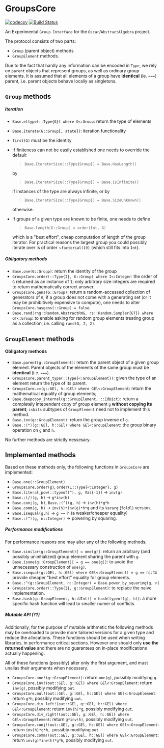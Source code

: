 # GroupsCore

<!-- [![Stable](https://img.shields.io/badge/docs-stable-blue.svg)](https://kalmar@amu.edu.pl.github.io/GroupsCore.jl/stable) -->
<!-- [![Dev](https://img.shields.io/badge/docs-dev-blue.svg)](https://kalmar@amu.edu.pl.github.io/GroupsCore.jl/dev) -->
[![codecov](https://codecov.io/gh/kalmarek/GroupsCore.jl/branch/main/graph/badge.svg?token=EW7jGqK5iY)](https://codecov.io/gh/kalmarek/GroupsCore.jl)
[![Build Status](https://github.com/kalmarek/GroupsCore.jl/workflows/CI/badge.svg)](https://github.com/kalmarek/GroupsCore.jl/actions?query=workflow%3ACI)

An Experimental `Group Interface` for the `Oscar`/`AbstractAlgebra` project.

The protocol consists of two parts:
  * `Group` (parent object) methods
  * `GroupElement` methods.

Due to the fact that hardly any information can be encoded in `Type`, we rely on `parent` objects that represent groups, as well as ordinary group elements. It is assumed that all elements of a group have **identical** (ie. `===`) parent, i.e. parent objects behave locally as singletons.

## `Group` methods

##### Iteration
 * `Base.eltype(::Type{G}) where G<:Group`: return the type of elements
 * `Base.iterate(G::Group[, state])`: iteration functionality
 * `first(G)` must be the identity
 * If finiteness can not be easily established one needs to override the default
   > `Base.IteratorSize(::Type{Group}) = Base.HasLength()`

   by
   > `Base.IteratorSize(::Type{Group}) = Base.IsInfinite()`

   if instances of the type are always infinite, or by
   > `Base.IteratorSize(::Type{Group}) = Base.SizeUnknown()`

   otherwise.
 * If groups of a given type are known to be finite, one needs to define
   > `Base.length(G::Group) = order(Int, G)`

   which is a "best effort", cheap computation of length of the group iterator. For practical reasons the largest group you could possibly iterate over is of order ~`factorial(19)` (which still fits into `Int`).

##### Obligatory methods
 * `Base.one(G::Group)`: return the identity of the group
 * `GroupsCore.order(::Type{I}, G::Group) where I<:Integer`: the order of `G` returned as an instance of `I`; only arbitrary size integers are required to return mathematically correct answer.
 * `GroupsCore.gens(G::Group)`: return a random-accessed collection of generators of `G`; if a group does not come with a generating set (or it may be prohibitively expensive to compute), one needs to alter `GroupsCore.hasgens(::Group) = false`.
 * `Base.rand(rng::Random.AbstractRNG, rs::Random.Sampler{GT}) where GT<:Group`: to enable asking for random group elements treating group as a collection, i.e. calling `rand(G, 2, 2)`.

## `GroupElement` methods
#### Obligatory methods
 * `Base.parent(g::GroupElement)`: return the parent object of a given group element. Parent objects of the elements of the same group must be **identical** (i.e. `===`).
 * `GroupsCore.parent_type(::Type{<:GroupElement})`: given the type of an element return the type of its parent.
 * `GroupsCore.==(g::GEl, h::GEl) where GEl<:GroupElement`: return the mathematical equality of group elements;
 * `Base.deepcopy_internal(g::GroupElement, ::IdDict)`: return a completely intependent copy of group element `g` **without copying its parent**; `isbits` subtypes of `GroupElement` need not to implement this method.
 * `Base.inv(g::GroupElement)`: return the group inverse of `g`.
 * `Base.:(*)(g::GEl, h::GEl) where GEl<:GroupElement`: the group binary operation on `g` and `h`.

No further methods are strictly nessesary.

## Implemented methods
Based on these methods only, the following functions in `GroupsCore` are implemented:
 * `Base.one(::GroupElement)`
 * `GroupsCore.order(g)`, `order(I::Type{<:Integer}, g)`
 * `Base.literal_pow(::typeof(^), g, Val{-1})` → `inv(g)`
 * `Base.:(/)(g, h)` → `g*inv(h)`
 * `Base.conj(g, h)`, `Base.:(^)(g, h)` → `inv(h)*g*h`
 * `Base.comm(g, h)` → `inv(h)*inv(g)*h*g` and its `Vararg` (`foldl`) version.
 * `Base.isequal(g,h)` → `g == h` (a weaker/cheaper equality)
 * `Base.:(^)(g, n::Integer)` → powering by squaring.

##### Performance modifications
For performance reasons one may alter any of the following methods.

 * `Base.similar(g::GroupElement)[ = one(g)]`: return an arbitrary (and possibly uninitialized) group element sharing the parent with `g`.
 * `Base.isone(g::GroupElement)[ = g == one(g)]`: to avoid the unnecessary construction of `one(g)`.
 * `Base.isequal(g::GEl, h::GEl) where GEl<:GroupElement[ = g == h]`: to provide cheaper "best effort" equality for group elements.
 * `Base.:^(g::GroupElement, n::Integer) = Base.power_by_squaring(g, n)`
 * `GroupsCore.order(::Type{I}, g::GroupElement)`: to replace the naive implementation.
 * `Base.hash(g::GroupElement, h::UInt)[ = hash(typeof(g), h)]`: a more specific hash function will lead to smaller numer of conflicts.

##### Mutable API (??)
Additionally, for the purpose of mutable arithmetic the following methods may be overloaded to provide more tailored versions for a given type and reduce the allocations. These functions should be used when writing libraries, in performance critical sections. However one should only **use the returned value** and there are no guarantees on in-place modifications actually happening.

All of these functions (possibly) alter only the first argument, and must unalias their arguments when necessary.

 * `GroupsCore.one!(g::GroupElement)`: return `one(g)`, possibly modifying `g`.
 * `GroupsCore.inv!(out::GEl, g::GEl) where GEl<:GroupElement`: return `inv(g)`, possibly modifying `out`.
 * `GroupsCore.mul!(out::GEl, g::GEl, h::GEl) where GEl<:GroupElement`: return `g*h`, possibly modifying `out`.
 * `GroupsCore.div_left!(out::GEl, g::GEl, h::GEl) where GEl<:GroupElement`: return `inv(h)*g`, possibly modifying `out`.
 * `GroupsCore.div_right!(out::GEl, g::GEl, h::GEl) where GEl<:GroupElement`: return `g*inv(h)`, possibly modifying `out`.
 * `GroupsCore.conj!(out::GEl, g::GEl, h::GEl) where GEl<:GroupElement`: return `inv(h)*g*h, `possibly modifying `out`.
 * `GroupsCore.comm!(out::GEl, g::GEl, h::GEl) where GEl<:GroupElement`: return `inv(g)*inv(h)*g*h`, possibly modifying `out`.
